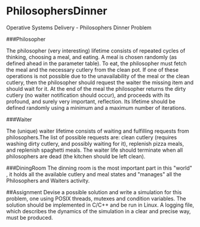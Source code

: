 # PhilosophersDinner
Operative Systems Delivery - Philosophers Dinner Problem



###Philosopher

The philosopher (very interesting) lifetime consists of repeated cycles of thinking, choosing a meal, and eating.
A meal is chosen randomly (as defined ahead in the parameter table). To eat, the philosopher must fetch the meal and the necessary cutlery from the clean pot. If one of these operations is not possible due to the unavailability of the meal or the clean cutlery, then the philosopher should request the waiter the missing item and should wait for it. At the end of the meal the philosopher returns the dirty cutlery (no waiter notification should occur), and proceeds with its profound, and surely very important, reflection. Its lifetime should be defined randomly using a minimum and a maximum number of iterations.

###Waiter

The (unique) waiter lifetime consists of waiting and fulfilling requests from philosophers.The list of possible requests are: clean cutlery (requires washing dirty cutlery, and possibly waiting for it), replenish pizza meals, and replenish spaghetti meals. The waiter life should terminate when all philosophers are dead (the kitchen should be left clean).



###DiningRoom
The dinning room is the most important part in this "world" , it holds all the available cutlery and meal states and "manages" all the Philosophers and Waiters activity.



##Assignment
Devise a possible solution and write a simulation for this problem, one using POSIX threads, mutexes and condition variables.
The solution should be implemented in C/C++ and be run in Linux.
A logging file, which describes the dynamics of the simulation in a clear and precise way, must be produced.

